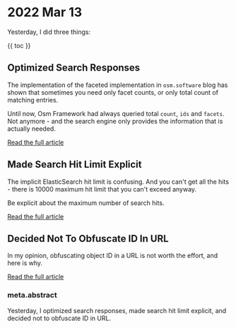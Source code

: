 # 2022 Mar 13

Yesterday, I did three things:

{{ toc }}

## Optimized Search Responses

The implementation of the faceted implementation in `osm.software` blog has shown that sometimes you need only facet counts, or only total count of matching entries.

Until now, Osm Framework had always queried total `count`, `ids`  and `facets`. Not anymore - and the search engine only provides the information that is actually needed.

[Read the full article](12-framework-optimizing-search-responses.md)

## Made Search Hit Limit Explicit

The implicit ElasticSearch hit limit is confusing. And you can't get all the hits - there is 10000 maximum hit limit that you can't exceed anyway.

Be explicit about the maximum number of search hits.

[Read the full article](12-framework-search-hit-limit-must-be-explicit.md)

## Decided Not To Obfuscate ID In URL

In my opinion, obfuscating object ID in a URL is not worth the effort, and here is why.

[Read the full article](12-data-dont-obfuscate-id-in-url.md)

### meta.abstract

Yesterday, I optimized search responses, made search hit limit explicit, and decided not to obfuscate ID in URL.